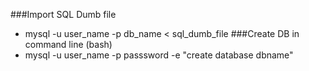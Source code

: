 ###Import SQL Dumb file
 - mysql -u user_name -p  db_name < sql_dumb_file 
###Create DB in command line (bash)
 - mysql -u user_name -p passsword -e "create database dbname"
